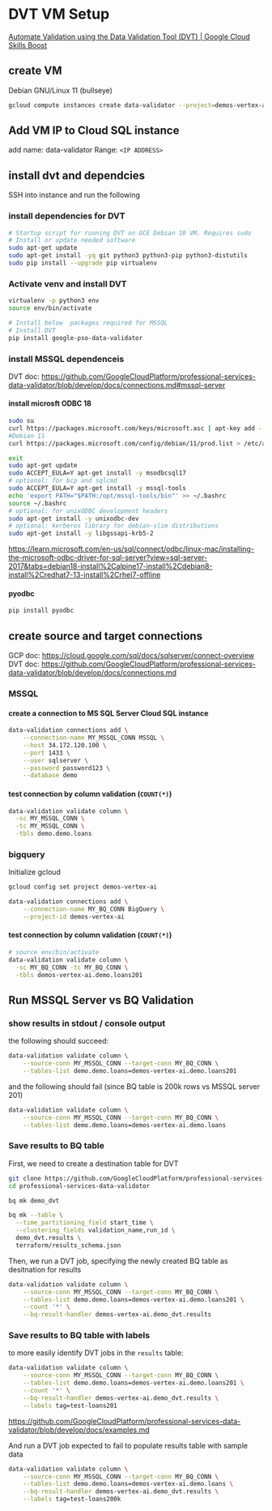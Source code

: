 # DVT VM Setup

[Automate Validation using the Data Validation Tool (DVT) | Google Cloud Skills Boost](https://www.cloudskillsboost.google/focuses/45997?parent=catalog)

## create VM

Debian GNU/Linux 11 (bullseye)

```sh
gcloud compute instances create data-validator --project=demos-vertex-ai --zone=us-central1-a --machine-type=e2-medium --network-interface=network-tier=PREMIUM,subnet=default --metadata=enable-oslogin=true --maintenance-policy=MIGRATE --provisioning-model=STANDARD --service-account=746038361521-compute@developer.gserviceaccount.com --scopes=https://www.googleapis.com/auth/cloud-platform --tags=http-server,https-server --create-disk=auto-delete=yes,boot=yes,device-name=data-validator,image=projects/debian-cloud/global/images/debian-11-bullseye-v20230206,mode=rw,size=10,type=projects/demos-vertex-ai/zones/us-central1-a/diskTypes/pd-balanced --no-shielded-secure-boot --shielded-vtpm --shielded-integrity-monitoring --reservation-affinity=any
```

## Add VM IP to Cloud SQL instance 

add 
name: data-validator
Range: `<IP ADDRESS>`

## install dvt and dependcies 

SSH into instance and run the following

### install dependencies for DVT

```sh
# Startup script for running DVT on GCE Debian 10 VM. Requires sudo
# Install or update needed software
sudo apt-get update
sudo apt-get install -yq git python3 python3-pip python3-distutils
sudo pip install --upgrade pip virtualenv
```

### Activate venv and install DVT 

```sh
virtualenv -p python3 env
source env/bin/activate

# Install below  packages required for MSSQL
# Install DVT
pip install google-pso-data-validator 
```

### install MSSQL dependenceis 

DVT doc: <https://github.com/GoogleCloudPlatform/professional-services-data-validator/blob/develop/docs/connections.md#mssql-server>

#### install microsft ODBC 18

```sh
sudo su
curl https://packages.microsoft.com/keys/microsoft.asc | apt-key add -
#Debian 11
curl https://packages.microsoft.com/config/debian/11/prod.list > /etc/apt/sources.list.d/mssql-release.list

exit
sudo apt-get update
sudo ACCEPT_EULA=Y apt-get install -y msodbcsql17
# optional: for bcp and sqlcmd
sudo ACCEPT_EULA=Y apt-get install -y mssql-tools
echo 'export PATH="$PATH:/opt/mssql-tools/bin"' >> ~/.bashrc
source ~/.bashrc
# optional: for unixODBC development headers
sudo apt-get install -y unixodbc-dev
# optional: kerberos library for debian-slim distributions
sudo apt-get install -y libgssapi-krb5-2
```


<https://learn.microsoft.com/en-us/sql/connect/odbc/linux-mac/installing-the-microsoft-odbc-driver-for-sql-server?view=sql-server-2017&tabs=debian18-install%2Calpine17-install%2Cdebian8-install%2Credhat7-13-install%2Crhel7-offline>

#### pyodbc

```sh
pip install pyodbc
```

## create source and target connections 

GCP doc: <https://cloud.google.com/sql/docs/sqlserver/connect-overview>
DVT doc: <https://github.com/GoogleCloudPlatform/professional-services-data-validator/blob/develop/docs/connections.md>

### MSSQL

#### create a connection to MS SQL Server Cloud SQL instance

```sh
data-validation connections add \
    --connection-name MY_MSSQL_CONN MSSQL \
    --host 34.172.120.100 \
    --port 1433 \
    --user sqlserver \
    --password password123 \
    --database demo
```

#### test connection by column validation (`COUNT(*)`)

```sh
data-validation validate column \
  -sc MY_MSSQL_CONN \
  -tc MY_MSSQL_CONN \
  -tbls demo.demo.loans
```

### bigquery

Initialize gcloud 

```sh
gcloud config set project demos-vertex-ai
```

```sh
data-validation connections add \
    --connection-name MY_BQ_CONN BigQuery \
    --project-id demos-vertex-ai
```

#### test connection by column validation (`COUNT(*)`)

```sh
# source env/bin/activate
data-validation validate column \
  -sc MY_BQ_CONN -tc MY_BQ_CONN \
  -tbls demos-vertex-ai.demo.loans201
```

## Run MSSQL Server vs BQ Validation 

### show results in stdout / console output

the following should succeed:

```sh
data-validation validate column \
    --source-conn MY_MSSQL_CONN --target-conn MY_BQ_CONN \
    --tables-list demo.demo.loans=demos-vertex-ai.demo.loans201 
```

and the following should fail (since BQ table is 200k rows vs MSSQL server 201)

```sh
data-validation validate column \
    --source-conn MY_MSSQL_CONN --target-conn MY_BQ_CONN \
    --tables-list demo.demo.loans=demos-vertex-ai.demo.loans 
```

### Save results to BQ table

First, we need to create a destination table for DVT

```sh
git clone https://github.com/GoogleCloudPlatform/professional-services-data-validator.git
cd professional-services-data-validator
```

```sh
bq mk demo_dvt
```

```sh
bq mk --table \
  --time_partitioning_field start_time \
  --clustering_fields validation_name,run_id \
  demo_dvt.results \
  terraform/results_schema.json
```

Then, we run a DVT job, specifying the newly created BQ table as desitnation for results 

```sh
data-validation validate column \
    --source-conn MY_MSSQL_CONN --target-conn MY_BQ_CONN \
    --tables-list demo.demo.loans=demos-vertex-ai.demo.loans201 \
    --count '*' \
    --bq-result-handler demos-vertex-ai.demo_dvt.results
```

### Save results to BQ table with labels 

to more easily identify DVT jobs in the `results` table:

```sh
data-validation validate column \
    --source-conn MY_MSSQL_CONN --target-conn MY_BQ_CONN \
    --tables-list demo.demo.loans=demos-vertex-ai.demo.loans201 \
    --count '*' \
    --bq-result-handler demos-vertex-ai.demo_dvt.results \
    --labels tag=test-loans201
```

<https://github.com/GoogleCloudPlatform/professional-services-data-validator/blob/develop/docs/examples.md>

And run a DVT job expected to fail to populate results table with sample data

```sh
data-validation validate column \
    --source-conn MY_MSSQL_CONN --target-conn MY_BQ_CONN \
    --tables-list demo.demo.loans=demos-vertex-ai.demo.loans \
    --bq-result-handler demos-vertex-ai.demo_dvt.results \
    --labels tag=test-loans200k
```
